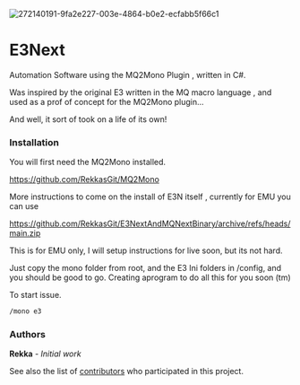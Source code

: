 ![272140191-9fa2e227-003e-4864-b0e2-ecfabb5f66c1](https://github.com/RekkasGit/E3Next/assets/4657161/ea393d55-4d15-40d7-892c-606ec1339d07)

# E3Next

Automation Software using the MQ2Mono Plugin , written in C#. 

Was inspired by the original E3 written in the MQ macro language , and used as a prof of concept for the MQ2Mono plugin...

And well, it sort of took on a life of its own!

### Installation

You will first need the MQ2Mono installed. 

https://github.com/RekkasGit/MQ2Mono

More instructions to come on the install of E3N itself , currently for EMU you can use 

https://github.com/RekkasGit/E3NextAndMQNextBinary/archive/refs/heads/main.zip

This is for EMU only, I will setup instructions for live soon, but its not hard. 

Just copy the mono folder from root, and the E3 Ini folders in /config, and you should be good to go. Creating aprogram to do all this for you soon (tm)

To start issue. 

```txt
/mono e3
```


### Authors

**Rekka** - *Initial work*

See also the list of [contributors](https://github.com/your/project/contributors) who participated in this project.

